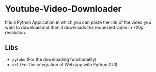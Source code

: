 # Youtube-Video-Downloader
It is a Python Application in which you can paste the link of the video you want to download and then it downloads the requested video in 720p resolution.

## Libs
- `pytube` (For the downloading functionality)
- `eel` (For the integration of Web app with Python GUI)
